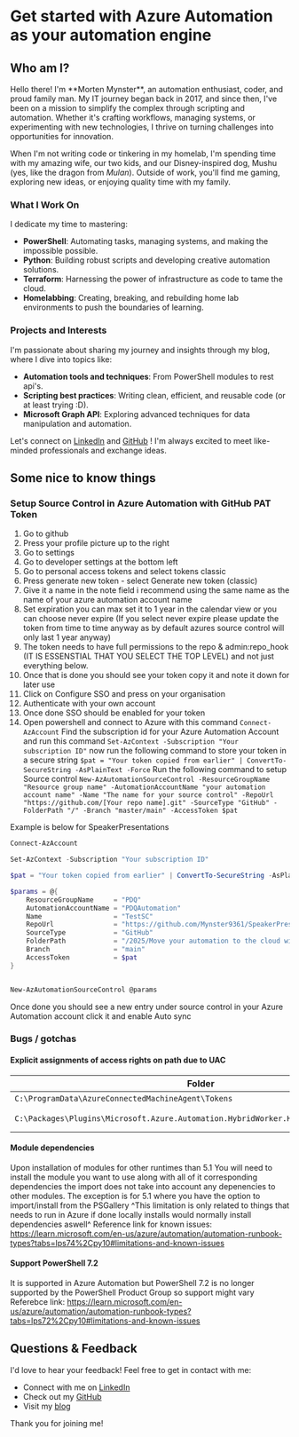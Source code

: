 # Get started with Azure Automation as your automation engine

## Who am I?

<div style="display: flex; align-items: center; flex-wrap: wrap;">
  <div style="flex: 1; min-width: 250px;">
    Hello there! I'm **Morten Mynster**, an automation enthusiast, coder, and proud family man. My IT journey began back in 2017, and since then, I've been on a mission to simplify the complex through scripting and automation. Whether it's crafting workflows, managing systems, or experimenting with new technologies, I thrive on turning challenges into opportunities for innovation.
  </div>
</div>

When I'm not writing code or tinkering in my homelab, I'm spending time with my amazing wife, our two kids, and our Disney-inspired dog, Mushu (yes, like the dragon from *Mulan*). Outside of work, you'll find me gaming, exploring new ideas, or enjoying quality time with my family.

### What I Work On
I dedicate my time to mastering:
- **PowerShell**: Automating tasks, managing systems, and making the impossible possible.
- **Python**: Building robust scripts and developing creative automation solutions.
- **Terraform**: Harnessing the power of infrastructure as code to tame the cloud.
- **Homelabbing**: Creating, breaking, and rebuilding home lab environments to push the boundaries of learning.

### Projects and Interests
I'm passionate about sharing my journey and insights through my blog, where I dive into topics like:
- **Automation tools and techniques**: From PowerShell modules to rest api's.
- **Scripting best practices**: Writing clean, efficient, and reusable code (or at least trying :D).
- **Microsoft Graph API**: Exploring advanced techniques for data manipulation and automation.


Let's connect on [LinkedIn](https://www.linkedin.com/in/mortenmynster/) and [GitHub](https://github.com/Mynster9361) ! I'm always excited to meet like-minded professionals and exchange ideas.

## Some nice to know things

### Setup Source Control in Azure Automation with GitHub PAT Token
1. Go to github
2. Press your profile picture up to the right
3. Go to settings
4. Go to developer settings at the bottom left
5. Go to personal access tokens and select tokens classic
6. Press generate new token - select Generate new token (classic)
7. Give it a name in the note field i recommend using the same name as the name of your azure automation account name
8. Set expiration you can max set it to 1 year in the calendar view or you can choose never expire (If you select never expire please update the token from time to time anyway as by default azures source control will only last 1 year anyway)
9. The token needs to have full permissions to the repo & admin:repo_hook (IT IS ESSENSTIAL THAT YOU SELECT THE TOP LEVEL) and not just everything below. 
10. Once that is done you should see your token copy it and note it down for later use
11. Click on Configure SSO and press on your organisation
12. Authenticate with your own account
13. Once done SSO should be enabled for your token
14. Open powershell and connect to Azure with this command
`Connect-AzAccount`
Find the subscription id for your Azure Automation Account and run this command
`Set-AzContext -Subscription "Your subscription ID"`
now run the following command to store your token in a secure string
`$pat = "Your token copied from earlier" | ConvertTo-SecureString -AsPlainText -Force`
Run the following command to setup Source control
`New-AzAutomationSourceControl -ResourceGroupName "Resource group name" -AutomationAccountName "your automation account name" -Name "The name for your source control" -RepoUrl "https://github.com/[Your repo name].git" -SourceType "GitHub" -FolderPath "/" -Branch "master/main" -AccessToken $pat`

Example is below for SpeakerPresentations 
```powershell
Connect-AzAccount

Set-AzContext -Subscription "Your subscription ID"

$pat = "Your token copied from earlier" | ConvertTo-SecureString -AsPlainText -Force

$params = @{
    ResourceGroupName     = "PDQ"
    AutomationAccountName = "PDQAutomation"
    Name                  = "TestSC"
    RepoUrl               = "https://github.com/Mynster9361/SpeakerPresentations.git"
    SourceType            = "GitHub"
    FolderPath            = "/2025/Move your automation to the cloud with Azure automation - PDQ/PowerShell/v5.1"
    Branch                = "main"
    AccessToken           = $pat
}


New-AzAutomationSourceControl @params
```
Once done you should see a new entry under source control in your Azure Automation account click it and enable Auto sync


### Bugs / gotchas

#### Explicit assignments of access rights on path due to UAC

| Folder                                                                               | Permissions      |
| ------------------------------------------------------------------------------------ | ---------------- |
| `C:\ProgramData\AzureConnectedMachineAgent\Tokens`                                   | Read             |
| `C:\Packages\Plugins\Microsoft.Azure.Automation.HybridWorker.HybridWorkerForWindows` | Read and Execute |

#### Module dependencies
Upon installation of modules for other runtimes than 5.1 You will need to install the module you want to use along with all of it corresponding dependencies the import does not take into account any depenencies to other modules.
The exception is for 5.1 where you have the option to import/install from the PSGallery
^This limitation is only related to things that needs to run in Azure if done locally installs would normally install dependencies aswell^
Reference link for known issues: https://learn.microsoft.com/en-us/azure/automation/automation-runbook-types?tabs=lps74%2Cpy10#limitations-and-known-issues

#### Support PowerShell 7.2
It is supported in Azure Automation but PowerShell 7.2 is no longer supported by the PowerShell Product Group so support might vary
Referebce link: https://learn.microsoft.com/en-us/azure/automation/automation-runbook-types?tabs=lps72%2Cpy10#limitations-and-known-issues





## Questions & Feedback

I'd love to hear your feedback! Feel free to get in contact with me:
- Connect with me on [LinkedIn](https://www.linkedin.com/in/mortenmynster/)
- Check out my [GitHub](https://github.com/Mynster9361)
- Visit my [blog](https://mynster9361.github.io/)

Thank you for joining me!
